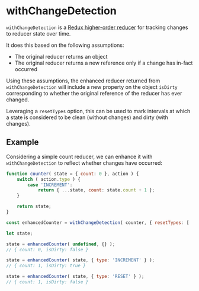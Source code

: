 withChangeDetection
===================

`withChangeDetection` is a [Redux higher-order reducer](http://redux.js.org/docs/recipes/reducers/ReusingReducerLogic.html#customizing-behavior-with-higher-order-reducers) for tracking changes to reducer state over time.

It does this based on the following assumptions:

- The original reducer returns an object
- The original reducer returns a new reference only if a change has in-fact occurred

Using these assumptions, the enhanced reducer returned from `withChangeDetection` will include a new property on the object `isDirty` corresponding to whether the original reference of the reducer has ever changed.

Leveraging a `resetTypes` option, this can be used to mark intervals at which a state is considered to be clean (without changes) and dirty (with changes).

## Example

Considering a simple count reducer, we can enhance it with `withChangeDetection` to reflect whether changes have occurred:

```js
function counter( state = { count: 0 }, action ) {
	switch ( action.type ) {
		case 'INCREMENT':
			return { ...state, count: state.count + 1 };
	}

	return state;
}

const enhancedCounter = withChangeDetection( counter, { resetTypes: [ 'RESET' ] } );

let state;

state = enhancedCounter( undefined, {} );
// { count: 0, isDirty: false }

state = enhancedCounter( state, { type: 'INCREMENT' } );
// { count: 1, isDirty: true }

state = enhancedCounter( state, { type: 'RESET' } );
// { count: 1, isDirty: false }
```
